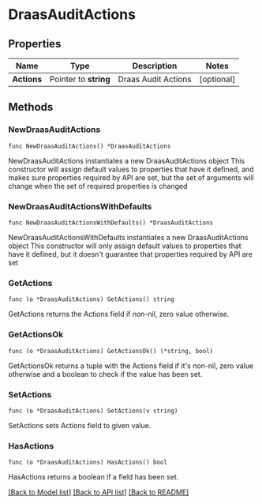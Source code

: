 # DraasAuditActions

## Properties

Name | Type | Description | Notes
------------ | ------------- | ------------- | -------------
**Actions** | Pointer to **string** | Draas Audit Actions | [optional] 

## Methods

### NewDraasAuditActions

`func NewDraasAuditActions() *DraasAuditActions`

NewDraasAuditActions instantiates a new DraasAuditActions object
This constructor will assign default values to properties that have it defined,
and makes sure properties required by API are set, but the set of arguments
will change when the set of required properties is changed

### NewDraasAuditActionsWithDefaults

`func NewDraasAuditActionsWithDefaults() *DraasAuditActions`

NewDraasAuditActionsWithDefaults instantiates a new DraasAuditActions object
This constructor will only assign default values to properties that have it defined,
but it doesn't guarantee that properties required by API are set

### GetActions

`func (o *DraasAuditActions) GetActions() string`

GetActions returns the Actions field if non-nil, zero value otherwise.

### GetActionsOk

`func (o *DraasAuditActions) GetActionsOk() (*string, bool)`

GetActionsOk returns a tuple with the Actions field if it's non-nil, zero value otherwise
and a boolean to check if the value has been set.

### SetActions

`func (o *DraasAuditActions) SetActions(v string)`

SetActions sets Actions field to given value.

### HasActions

`func (o *DraasAuditActions) HasActions() bool`

HasActions returns a boolean if a field has been set.


[[Back to Model list]](../README.md#documentation-for-models) [[Back to API list]](../README.md#documentation-for-api-endpoints) [[Back to README]](../README.md)


